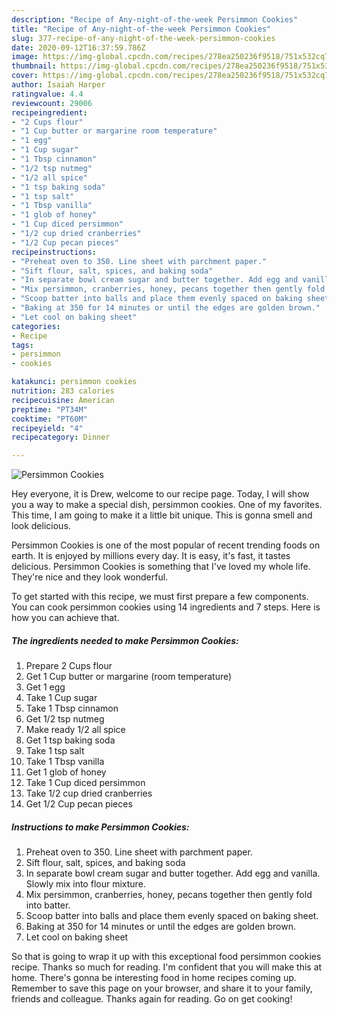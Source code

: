 ```yaml
---
description: "Recipe of Any-night-of-the-week Persimmon Cookies"
title: "Recipe of Any-night-of-the-week Persimmon Cookies"
slug: 377-recipe-of-any-night-of-the-week-persimmon-cookies
date: 2020-09-12T16:37:59.786Z
image: https://img-global.cpcdn.com/recipes/278ea250236f9518/751x532cq70/persimmon-cookies-recipe-main-photo.jpg
thumbnail: https://img-global.cpcdn.com/recipes/278ea250236f9518/751x532cq70/persimmon-cookies-recipe-main-photo.jpg
cover: https://img-global.cpcdn.com/recipes/278ea250236f9518/751x532cq70/persimmon-cookies-recipe-main-photo.jpg
author: Isaiah Harper
ratingvalue: 4.4
reviewcount: 29006
recipeingredient:
- "2 Cups flour"
- "1 Cup butter or margarine room temperature"
- "1 egg"
- "1 Cup sugar"
- "1 Tbsp cinnamon"
- "1/2 tsp nutmeg"
- "1/2 all spice"
- "1 tsp baking soda"
- "1 tsp salt"
- "1 Tbsp vanilla"
- "1 glob of honey"
- "1 Cup diced persimmon"
- "1/2 cup dried cranberries"
- "1/2 Cup pecan pieces"
recipeinstructions:
- "Preheat oven to 350. Line sheet with parchment paper."
- "Sift flour, salt, spices, and baking soda"
- "In separate bowl cream sugar and butter together. Add egg and vanilla. Slowly mix into flour mixture."
- "Mix persimmon, cranberries, honey, pecans together then gently fold into batter."
- "Scoop batter into balls and place them evenly spaced on baking sheet."
- "Baking at 350 for 14 minutes or until the edges are golden brown."
- "Let cool on baking sheet"
categories:
- Recipe
tags:
- persimmon
- cookies

katakunci: persimmon cookies 
nutrition: 283 calories
recipecuisine: American
preptime: "PT34M"
cooktime: "PT60M"
recipeyield: "4"
recipecategory: Dinner

---
```



![Persimmon Cookies](https://img-global.cpcdn.com/recipes/278ea250236f9518/751x532cq70/persimmon-cookies-recipe-main-photo.jpg)

Hey everyone, it is Drew, welcome to our recipe page. Today, I will show you a way to make a special dish, persimmon cookies. One of my favorites. This time, I am going to make it a little bit unique. This is gonna smell and look delicious.

Persimmon Cookies is one of the most popular of recent trending foods on earth. It is enjoyed by millions every day. It is easy, it's fast, it tastes delicious. Persimmon Cookies is something that I've loved my whole life. They're nice and they look wonderful.




To get started with this recipe, we must first prepare a few components. You can cook persimmon cookies using 14 ingredients and 7 steps. Here is how you can achieve that.

<!--inarticleads1-->

##### The ingredients needed to make Persimmon Cookies:

1. Prepare 2 Cups flour
1. Get 1 Cup butter or margarine (room temperature)
1. Get 1 egg
1. Take 1 Cup sugar
1. Take 1 Tbsp cinnamon
1. Get 1/2 tsp nutmeg
1. Make ready 1/2 all spice
1. Get 1 tsp baking soda
1. Take 1 tsp salt
1. Take 1 Tbsp vanilla
1. Get 1 glob of honey
1. Take 1 Cup diced persimmon
1. Take 1/2 cup dried cranberries
1. Get 1/2 Cup pecan pieces




<!--inarticleads2-->

##### Instructions to make Persimmon Cookies:

1. Preheat oven to 350. Line sheet with parchment paper.
1. Sift flour, salt, spices, and baking soda
1. In separate bowl cream sugar and butter together. Add egg and vanilla. Slowly mix into flour mixture.
1. Mix persimmon, cranberries, honey, pecans together then gently fold into batter.
1. Scoop batter into balls and place them evenly spaced on baking sheet.
1. Baking at 350 for 14 minutes or until the edges are golden brown.
1. Let cool on baking sheet




So that is going to wrap it up with this exceptional food persimmon cookies recipe. Thanks so much for reading. I'm confident that you will make this at home. There's gonna be interesting food in home recipes coming up. Remember to save this page on your browser, and share it to your family, friends and colleague. Thanks again for reading. Go on get cooking!
